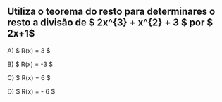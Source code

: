 ## Utiliza o teorema do resto para determinares o resto a divisão de $ 2x^{3} + x^{2} + 3 $ por $ 2x+1$


A) $ R(x) = 3 $

B) $ R(x) = -3 $

C) $ R(x) = 6 $

D) $ R(x) = - 6 $
